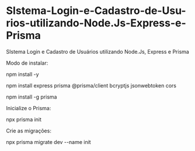 # SIstema-Login-e-Cadastro-de-Usu-rios-utilizando-Node.Js-Express-e-Prisma
SIstema Login e Cadastro de Usuários utilizando Node.Js, Express e Prisma


Modo de instalar:

npm install -y

npm install express prisma @prisma/client bcryptjs jsonwebtoken cors

npm install -g prisma

Inicialize o Prisma:

npx prisma init

Crie as migrações:

npx prisma migrate dev --name init

